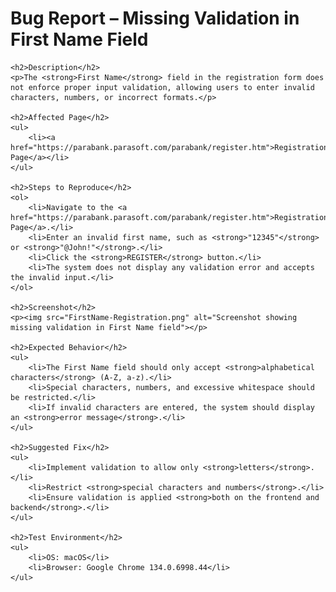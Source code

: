 <body>
    <h1>Bug Report – Missing Validation in First Name Field</h1>

    <h2>Description</h2>
    <p>The <strong>First Name</strong> field in the registration form does not enforce proper input validation, allowing users to enter invalid characters, numbers, or incorrect formats.</p>

    <h2>Affected Page</h2>
    <ul>
        <li><a href="https://parabank.parasoft.com/parabank/register.htm">Registration Page</a></li>
    </ul>

    <h2>Steps to Reproduce</h2>
    <ol>
        <li>Navigate to the <a href="https://parabank.parasoft.com/parabank/register.htm">Registration Page</a>.</li>
        <li>Enter an invalid first name, such as <strong>"12345"</strong> or <strong>"@John!"</strong>.</li>
        <li>Click the <strong>REGISTER</strong> button.</li>
        <li>The system does not display any validation error and accepts the invalid input.</li>
    </ol>

    <h2>Screenshot</h2>
    <p><img src="FirstName-Registration.png" alt="Screenshot showing missing validation in First Name field"></p>

    <h2>Expected Behavior</h2>
    <ul>
        <li>The First Name field should only accept <strong>alphabetical characters</strong> (A-Z, a-z).</li>
        <li>Special characters, numbers, and excessive whitespace should be restricted.</li>
        <li>If invalid characters are entered, the system should display an <strong>error message</strong>.</li>
    </ul>

    <h2>Suggested Fix</h2>
    <ul>
        <li>Implement validation to allow only <strong>letters</strong>.</li>
        <li>Restrict <strong>special characters and numbers</strong>.</li>
        <li>Ensure validation is applied <strong>both on the frontend and backend</strong>.</li>
    </ul>

    <h2>Test Environment</h2>
    <ul>
        <li>OS: macOS</li>
        <li>Browser: Google Chrome 134.0.6998.44</li>
    </ul>
</body>